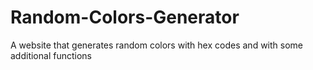 # Random-Colors-Generator
A website that generates random colors with hex codes and with some additional functions
